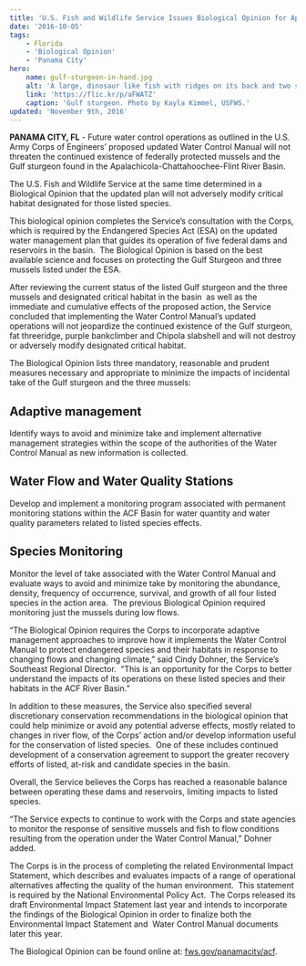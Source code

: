 ```yaml
---
title: 'U.S. Fish and Wildlife Service Issues Biological Opinion for Apalachicola-Chattahoochee-Flint River Basin'
date: '2016-10-05'
tags:
    - Florida
    - 'Biological Opinion'
    - 'Panama City'
hero:
    name: gulf-sturgeon-in-hand.jpg
    alt: 'A large, dinosaur like fish with ridges on its back and two small feelers extending from its mouth.'
    link: 'https://flic.kr/p/aFWATZ'
    caption: 'Gulf sturgeon. Photo by Kayla Kimmel, USFWS.'
updated: 'November 9th, 2016'
---
```

**PANAMA CITY, FL** - Future water control operations as outlined in the U.S. Army Corps of Engineers’ proposed updated Water Control Manual will not threaten the continued existence of federally protected mussels and the Gulf sturgeon found in the Apalachicola-Chattahoochee-Flint River Basin. 

The U.S. Fish and Wildlife Service at the same time determined in a Biological Opinion that the updated plan will not adversely modify critical habitat designated for those listed species.  

This biological opinion completes the Service’s consultation with the Corps, which is required by the Endangered Species Act (ESA) on the updated water management plan that guides its operation of five federal dams and reservoirs in the basin.  The Biological Opinion is based on the best available science and focuses on protecting the Gulf Sturgeon and three mussels listed under the ESA.

After reviewing the current status of the listed Gulf sturgeon and the three mussels and designated critical habitat in the basin  as well as the immediate and cumulative effects of the proposed action, the Service concluded that implementing the Water Control Manual’s updated operations will not jeopardize the continued existence of the Gulf sturgeon, fat threeridge, purple bankclimber and Chipola slabshell and will not destroy or adversely modify designated critical habitat.

The Biological Opinion lists three mandatory, reasonable and prudent measures necessary and appropriate to minimize the impacts of incidental take of the Gulf sturgeon and the three mussels: 

## Adaptive management

Identify ways to avoid and minimize take and implement alternative management strategies within the scope of the authorities of the Water Control Manual as new information is collected.

## Water Flow and Water Quality Stations

Develop and implement a monitoring program associated with permanent monitoring stations within the ACF Basin for water quantity and water quality parameters related to listed species effects.

## Species Monitoring

Monitor the level of take associated with the Water Control Manual and evaluate ways to avoid and minimize take by monitoring the abundance, density, frequency of occurrence, survival, and growth of all four listed species in the action area.  The previous Biological Opinion required monitoring just the mussels during low flows.

“The Biological Opinion requires the Corps to incorporate adaptive management approaches to improve how it implements the Water Control Manual to protect endangered species and their habitats in response to changing flows and changing climate,” said Cindy Dohner, the Service’s Southeast Regional Director.  “This is an opportunity for the Corps to better understand the impacts of its operations on these listed species and their habitats in the ACF River Basin.”

In addition to these measures, the Service also specified several discretionary conservation recommendations in the biological opinion that could help minimize or avoid any potential adverse effects, mostly related to changes in river flow, of the Corps’ action and/or develop information useful for the conservation of listed species.  One of these includes continued development of a conservation agreement to support the greater recovery efforts of listed, at-risk and candidate species in the basin.

Overall, the Service believes the Corps has reached a reasonable balance between operating these dams and reservoirs, limiting impacts to listed species.

“The Service expects to continue to work with the Corps and state agencies to monitor the response of sensitive mussels and fish to flow conditions resulting from the operation under the Water Control Manual,” Dohner added. 

The Corps is in the process of completing the related Environmental Impact Statement, which describes and evaluates impacts of a range of operational alternatives affecting the quality of the human environment.  This statement is required by the National Environmental Policy Act.  The Corps released its draft Environmental Impact Statement last year and intends to incorporate the findings of the Biological Opinion in order to finalize both the Environmental Impact Statement and  Water Control Manual documents later this year.   

The Biological Opinion can be found online at: [fws.gov/panamacity/acf](https://www.fws.gov/panamacity/acf.html).
